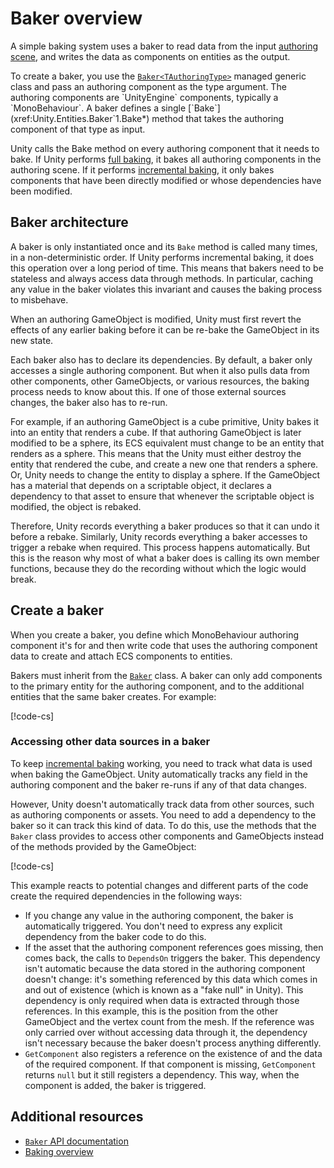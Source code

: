 # Baker overview

A simple baking system uses a baker to read data from the input [authoring scene](conversion-scene-overview.md), and writes the data as components on entities as the output.

To create a baker, you use the [`Baker<TAuthoringType>`](xref:Unity.Entities.Baker`1) managed generic class and pass an authoring component as the type argument. The authoring components are `UnityEngine` components, typically a `MonoBehaviour`. A baker defines a single [`Bake`](xref:Unity.Entities.Baker`1.Bake*) method that takes the authoring component of that type as input.

Unity calls the Bake method on every authoring component that it needs to bake. If Unity performs [full baking](baking-overview.md#full-baking), it bakes all authoring components in the authoring scene. If it performs [incremental baking](baking-overview.md#incremental-baking), it only bakes components that have been directly modified or whose dependencies have been modified.

## Baker architecture

A baker is only instantiated once and its `Bake` method is called many times, in a non-deterministic order. If Unity performs incremental baking, it does this operation over a long period of time. This means that bakers need to be stateless and always access data through methods. In particular, caching any value in the baker violates this invariant and causes the baking process to misbehave.

When an authoring GameObject is modified, Unity must first revert the effects of any earlier baking before it can be re-bake the GameObject in its new state.

Each baker also has to declare its dependencies. By default, a baker only accesses a single authoring component. But when it also pulls data from other components, other GameObjects, or various resources, the baking process needs to know about this. If one of those external sources changes, the baker also has to re-run.

For example, if an authoring GameObject is a cube primitive, Unity bakes it into an entity that renders a cube. If that authoring GameObject is later modified to be a sphere, its ECS equivalent must change to be an entity that renders as a sphere. This means that the Unity must either destroy the entity that rendered the cube, and create a new one that renders a sphere. Or, Unity needs to change the entity to display a sphere. If the GameObject has a material that depends on a scriptable object, it declares a dependency to that asset to ensure that whenever the scriptable object is modified, the object is rebaked.

Therefore, Unity records everything a baker produces so that it can undo it before a rebake. Similarly, Unity records everything a baker accesses to trigger a rebake when required. This process happens automatically. But this is the reason why most of what a baker does is calling its own member functions, because they do the recording without which the logic would break.

## Create a baker 

When you create a baker, you define which MonoBehaviour authoring component it's for and then write code that uses the authoring component data to create and attach ECS components to entities.

Bakers must inherit from the [`Baker`](xref:Unity.Entities.Baker`1) class. A baker can only add components to the primary entity for the authoring component, and to the additional entities that the same baker creates. For example:

[!code-cs[](../DocCodeSamples.Tests/BakingExamples.cs#SimpleBaker)]

### Accessing other data sources in a baker

To keep [incremental baking](baking-overview.md#incremental-baking) working, you need to track what data is used when baking the GameObject. Unity automatically tracks any field in the authoring component and the baker re-runs if any of that data changes.

However, Unity doesn't automatically track data from other sources, such as authoring components or assets. You need to add a dependency to the baker so it can track this kind of data. To do this, use the methods that the `Baker` class provides to access other components and GameObjects instead of the methods provided by the GameObject:

[!code-cs[](../DocCodeSamples.Tests/BakingExamples.cs#DependenciesBaker)]

This example reacts to potential changes and different parts of the code create the required dependencies in the following ways:

* If you change any value in the authoring component, the baker is automatically triggered. You don't need to express any explicit dependency  from the baker code to do this.
* If the asset that the authoring component references goes missing, then comes back, the calls to `DependsOn` triggers the baker. This dependency isn't automatic because the data stored in the authoring component doesn't change: it's something referenced by this data which comes in and out of existence (which is known as a "fake null" in Unity). This dependency is only required when data is extracted through those references. In this example, this is the position from the other GameObject and the vertex count from the mesh. If the reference was only carried over without accessing data through it, the dependency isn't necessary because the baker doesn't process anything differently.
* `GetComponent` also registers a reference on the existence of and the data of the required component. If that component is missing, `GetComponent` returns `null` but it still registers a dependency. This way, when the component is added, the baker is triggered.

## Additional resources

* [`Baker` API documentation](xref:Unity.Entities.Baker`1)
* [Baking overview](baking-overview.md)
